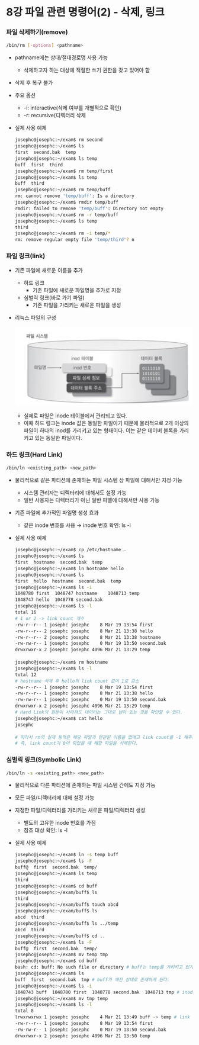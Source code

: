 # 8강 파일 관련 명령어(2) - 삭제, 링크

### 파일 삭제하기(remove)

```bash
/bin/rm [-options] <pathname>
```

- pathname에는 상대/절대경로명 사용 가능
    - 삭제하고자 하는 대상에 적절한 쓰기 권한을 갖고 있어야 함
- 삭제 후 복구 불가
- 주요 옵션
    - -i: interactive(삭제 여부를 개별적으로 확인)
    - -r: recursive(디렉터리 삭제
- 실제 사용 예제
    
    ```bash
    josephc@josephc:~/exam$ rm second
    josephc@josephc:~/exam$ ls
    first  second.bak  temp
    josephc@josephc:~/exam$ ls temp
    buff  first  third
    josephc@josephc:~/exam$ rm temp/first
    josephc@josephc:~/exam$ ls temp
    buff  third
    josephc@josephc:~/exam$ rm temp/buff
    rm: cannot remove 'temp/buff': Is a directory
    josephc@josephc:~/exam$ rmdir temp/buff
    rmdir: failed to remove 'temp/buff': Directory not empty
    josephc@josephc:~/exam$ rm -r temp/buff
    josephc@josephc:~/exam$ ls temp
    third
    josephc@josephc:~/exam$ rm -i temp/*
    rm: remove regular empty file 'temp/third'? n
    ```
    

### 파일 링크(link)

- 기존 파일에 새로운 이름을 추가
    - 하드 링크
        - 기존 파일에 새로운 파일명을 추가로 지정
    - 심벌릭 링크(바로 가기 파일)
        - 기존 파일을 가리키는 새로운 파일을 생성
- 리눅스 파일의 구성
    
    ![Untitled](/Resources/ch.08/1.png)
    
    - 실제로 파일은 inode 테이블에서 관리되고 있다.
    - 이때 하드 링크는 inode 값은 동일한 파일이기 때문에 물리적으로 2개 이상의 파일이 하나의 inod를 가리키고 있는 형태이다. 이는 같은 데이버 블록을 가리키고 있는 동일한 파일이다.

### 하드 링크(Hard Link)

```bash
/bin/ln <existing_path> <new_path>
```

- 물리적으로 같은 파티션에 존재하는 파일 시스템 상 파일에 대해서만 지정 가능
    - 시스템 관리자는 디렉터리에 대해서도 설정 가능
    - 일반 사용자는 디렉터리가 아닌 일반 파엘에 대해서만 사용 가능
- 기존 파일에 추가적인 파일명 생성 효과
    - 같은 inode 번호를 사용 → inode 번호 확인: ls -i
- 실제 사용 예제
    
    ```bash
    josephc@josephc:~/exam$ cp /etc/hostname .
    josephc@josephc:~/exam$ ls
    first  hostname  second.bak  temp
    josephc@josephc:~/exam$ ln hostname hello
    josephc@josephc:~/exam$ ls
    first  hello  hostname  second.bak  temp
    josephc@josephc:~/exam$ ls -i
    1048780 first  1048747 hostname    1048713 temp
    1048747 hello  1048778 second.bak
    josephc@josephc:~/exam$ ls -l
    total 16
    # 1 or 2 -> link count 개수
    -rw-r--r-- 1 josephc josephc    8 Mar 19 13:54 first
    -rw-r--r-- 2 josephc josephc    8 Mar 21 13:38 hello
    -rw-r--r-- 2 josephc josephc    8 Mar 21 13:38 hostname
    -rw-rw-r-- 1 josephc josephc    0 Mar 19 13:50 second.bak
    drwxrwxr-x 2 josephc josephc 4096 Mar 21 13:29 temp
    
    josephc@josephc:~/exam$ rm hostname
    josephc@josephc:~/exam$ ls -l
    total 12
    # hostname 삭제 후 hello의 link count 값이 1로 감소
    -rw-r--r-- 1 josephc josephc    8 Mar 19 13:54 first
    -rw-r--r-- 1 josephc josephc    8 Mar 21 13:38 hello
    -rw-rw-r-- 1 josephc josephc    0 Mar 19 13:50 second.bak
    drwxrwxr-x 2 josephc josephc 4096 Mar 21 13:29 temp
    # Hard Link의 원본이 사라져도 데이터는 그대로 남아 있는 것을 확인할 수 있다.
    josephc@josephc:~/exam$ cat hello
    josephc
    
    # 따라서 rm의 실제 동작은 해당 파일과 연관된 이름을 없애고 link count를 -1 해주는 것과 같다.
    # 즉, link count가 0이 되었을 때 해당 파일을 삭제한다.
    ```
    

### 심벌릭 링크(Symbolic Link)

```bash
/bin/ln -s <existing_path> <new_path>
```

- 물리적으로 다른 파티션에 존재하는 파일 시스템 간에도 지정 가능
- 모든 파일/디렉터리에 대해 설정 가능
- 지정한 파일/디렉터리를 가리키는 새로운 파일/디렉터리 생성
    - 별도의 고유한 inode 번호를 가짐
    - 참조 대상 확인: ls -l
- 실제 사용 예제
    
    ```bash
    josephc@josephc:~/exam$ ln -s temp buff
    josephc@josephc:~/exam$ ls -F
    buff@  first  second.bak  temp/
    josephc@josephc:~/exam$ ls temp
    third
    josephc@josephc:~/exam$ cd buff
    josephc@josephc:~/exam/buff$ ls
    third
    josephc@josephc:~/exam/buff$ touch abcd
    josephc@josephc:~/exam/buff$ ls
    abcd  third
    josephc@josephc:~/exam/buff$ ls ../temp
    abcd  third
    josephc@josephc:~/exam/buff$ cd ..
    josephc@josephc:~/exam$ ls -F
    buff@  first  second.bak  temp/
    josephc@josephc:~/exam$ mv temp tmp
    josephc@josephc:~/exam$ cd buff
    bash: cd: buff: No such file or directory # buff는 temp를 가리키고 있기 때문에 tmp로 변경된 파일을 찾지 못한다.
    josephc@josephc:~/exam$ ls
    buff  first  second.bak  tmp # buff가 깨진 상태로 존재하게 된다.
    josephc@josephc:~/exam$ ls -i
    1048743 buff  1048780 first  1048778 second.bak  1048713 tmp # inode 값이 다른 것을 확인
    josephc@josephc:~/exam$ mv tmp temp
    josephc@josephc:~/exam$ ls -l
    total 8
    lrwxrwxrwx 1 josephc josephc    4 Mar 21 13:49 buff -> temp # link count 값은 1로 동일
    -rw-r--r-- 1 josephc josephc    8 Mar 19 13:54 first
    -rw-rw-r-- 1 josephc josephc    0 Mar 19 13:50 second.bak
    drwxrwxr-x 2 josephc josephc 4096 Mar 21 13:50 temp
    ```